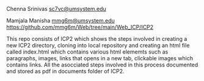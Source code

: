 
Chenna Srinivas sc7vc@umsystem.edu

Mamjala Manisha mmg6m@umsystem.edu 
https://github.com/mmg6m/Web/tree/main/Web_ICP/ICP2

This repo consists of ICP2 which shows the steps involved in creating a new ICP2 directory, cloning into local repository and creating an html file called index.html which contains various html elememts such as paragraphs, images, links that opens in a new tab, clickable images which contains links. All the asocciated steps involved in this process documented and stored as pdf in documents folder of ICP2.
